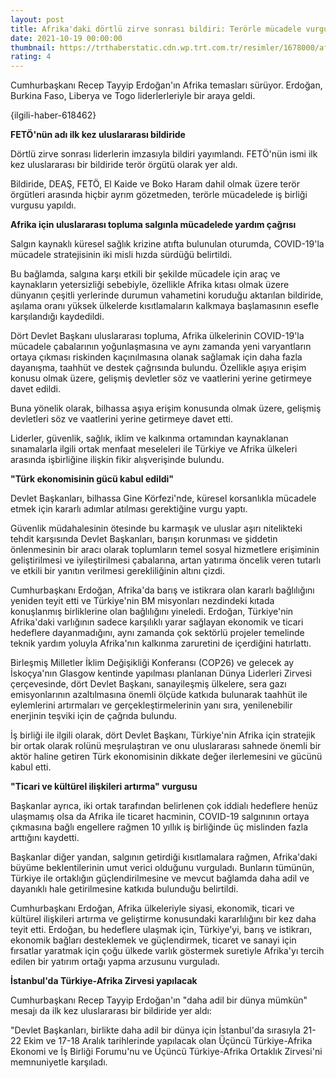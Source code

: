 ```yaml
--- 
layout: post
title: Afrika'daki dörtlü zirve sonrası bildiri: Terörle mücadele vurgusu
date: 2021-10-19 00:00:00
thumbnail: https://trthaberstatic.cdn.wp.trt.com.tr/resimler/1678000/afrika-zirve-aa-1678008.jpg
rating: 4
---
```

<p>
	Cumhurbaşkanı Recep Tayyip Erdoğan'ın Afrika temasları sürüyor. Erdoğan, Burkina Faso, Liberya ve Togo liderlerleriyle bir araya geldi.</p>
<p>
	{ilgili-haber-618462}</p>
<p>
	<strong>FETÖ'nün adı ilk kez uluslararası bildiride</strong></p>
<p>
	Dörtlü zirve sonrası liderlerin imzasıyla bildiri yayımlandı. FETÖ'nün ismi ilk kez uluslararası bir bildiride terör örgütü olarak yer aldı.</p>
<p>
	Bildiride, DEAŞ, FETÖ, El Kaide ve Boko Haram dahil olmak üzere terör örgütleri arasında hiçbir ayrım gözetmeden, terörle mücadelede iş birliği vurgusu yapıldı. </p>
<p>
	<strong>Afrika için uluslararası topluma salgınla mücadelede yardım çağrısı </strong></p>
<p>
	Salgın kaynaklı küresel sağlık krizine atıfta bulunulan oturumda, COVID-19'la mücadele stratejisinin iki misli hızda sürdüğü belirtildi.</p>
<p>
	Bu bağlamda, salgına karşı etkili bir şekilde mücadele için araç ve kaynakların yetersizliği sebebiyle, özellikle Afrika kıtası olmak üzere dünyanın çeşitli yerlerinde durumun vahametini koruduğu aktarılan bildiride, aşılama oranı yüksek ülkelerde kısıtlamaların kalkmaya başlamasının esefle karşılandığı kaydedildi.</p>
<p>
	Dört Devlet Başkanı uluslararası topluma, Afrika ülkelerinin COVID-19'la mücadele çabalarının yoğunlaşmasına ve aynı zamanda yeni varyantların ortaya çıkması riskinden kaçınılmasına olanak sağlamak için daha fazla dayanışma, taahhüt ve destek çağrısında bulundu. Özellikle aşıya erişim konusu olmak üzere, gelişmiş devletler söz ve vaatlerini yerine getirmeye davet edildi.</p>
<p>
	Buna yönelik olarak, bilhassa aşıya erişim konusunda olmak üzere, gelişmiş devletleri söz ve vaatlerini yerine getirmeye davet etti.</p>
<p>
	Liderler, güvenlik, sağlık, iklim ve kalkınma ortamından kaynaklanan sınamalarla ilgili ortak menfaat meseleleri ile Türkiye ve Afrika ülkeleri arasında işbirliğine ilişkin fikir alışverişinde bulundu. </p>
<p>
	<strong>"Türk ekonomisinin gücü kabul edildi"</strong></p>
<p>
	Devlet Başkanları, bilhassa Gine Körfezi'nde, küresel korsanlıkla mücadele etmek için kararlı adımlar atılması gerektiğine vurgu yaptı.</p>
<p>
	Güvenlik müdahalesinin ötesinde bu karmaşık ve uluslar aşırı nitelikteki tehdit karşısında Devlet Başkanları, barışın korunması ve şiddetin önlenmesinin bir aracı olarak toplumların temel sosyal hizmetlere erişiminin geliştirilmesi ve iyileştirilmesi çabalarına, artan yatırıma öncelik veren tutarlı ve etkili bir yanıtın verilmesi gerekliliğinin altını çizdi.</p>
<p>
	Cumhurbaşkanı Erdoğan, Afrika'da barış ve istikrara olan kararlı bağlılığını yeniden teyit etti ve Türkiye'nin BM misyonları nezdindeki kıtada konuşlanmış birliklerine olan bağlılığını yineledi. Erdoğan, Türkiye'nin Afrika'daki varlığının sadece karşılıklı yarar sağlayan ekonomik ve ticari hedeflere dayanmadığını, aynı zamanda çok sektörlü projeler temelinde teknik yardım yoluyla Afrika'nın kalkınma zaruretini de içerdiğini hatırlattı.</p>
<p>
	Birleşmiş Milletler İklim Değişikliği Konferansı (COP26) ve gelecek ay İskoçya'nın Glasgow kentinde yapılması planlanan Dünya Liderleri Zirvesi çerçevesinde, dört Devlet Başkanı, sanayileşmiş ülkelere, sera gazı emisyonlarının azaltılmasına önemli ölçüde katkıda bulunarak taahhüt ile eylemlerini artırmaları ve gerçekleştirmelerinin yanı sıra, yenilenebilir enerjinin teşviki için de çağrıda bulundu.</p>
<p>
	İş birliği ile ilgili olarak, dört Devlet Başkanı, Türkiye'nin Afrika için stratejik bir ortak olarak rolünü meşrulaştıran ve onu uluslararası sahnede önemli bir aktör haline getiren Türk ekonomisinin dikkate değer ilerlemesini ve gücünü kabul etti.</p>
<p>
	<strong>"Ticari ve kültürel ilişkileri artırma" vurgusu</strong></p>
<p>
	Başkanlar ayrıca, iki ortak tarafından belirlenen çok iddialı hedeflere henüz ulaşmamış olsa da Afrika ile ticaret hacminin, COVID-19 salgınının ortaya çıkmasına bağlı engellere rağmen 10 yıllık iş birliğinde üç mislinden fazla arttığını kaydetti.</p>
<p>
	Başkanlar diğer yandan, salgının getirdiği kısıtlamalara rağmen, Afrika'daki büyüme beklentilerinin umut verici olduğunu vurguladı. Bunların tümünün, Türkiye ile ortaklığın güçlendirilmesine ve mevcut bağlamda daha adil ve dayanıklı hale getirilmesine katkıda bulunduğu belirtildi.</p>
<p>
	Cumhurbaşkanı Erdoğan, Afrika ülkeleriyle siyasi, ekonomik, ticari ve kültürel ilişkileri artırma ve geliştirme konusundaki kararlılığını bir kez daha teyit etti. Erdoğan, bu hedeflere ulaşmak için, Türkiye'yi, barış ve istikrarı, ekonomik bağları desteklemek ve güçlendirmek, ticaret ve sanayi için fırsatlar yaratmak için çoğu ülkede varlık göstermek suretiyle Afrika'yı tercih edilen bir yatırım ortağı yapma arzusunu vurguladı.</p>
<p>
	<strong>İstanbul'da Türkiye-Afrika Zirvesi yapılacak</strong></p>
<p>
	Cumhurbaşkanı Recep Tayyip Erdoğan'ın "daha adil bir dünya mümkün" mesajı da ilk kez uluslararası bir bildiride yer aldı: </p>
<p>
	"Devlet Başkanları, birlikte daha adil bir dünya için İstanbul'da sırasıyla 21-22 Ekim ve 17-18 Aralık tarihlerinde yapılacak olan Üçüncü Türkiye-Afrika Ekonomi ve İş Birliği Forumu'nu ve Üçüncü Türkiye-Afrika Ortaklık Zirvesi'ni memnuniyetle karşıladı.</p>
